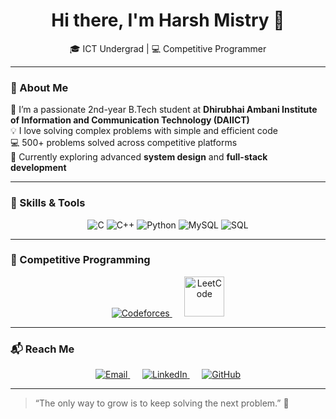 <h1 align="center">Hi there, I'm Harsh Mistry 👋</h1>

<p align="center">
  🎓 ICT Undergrad | 💻 Competitive Programmer
</p>

---

### 🧾 About Me

🎯 I’m a passionate 2nd-year B.Tech student at **Dhirubhai Ambani Institute of Information and Communication Technology (DAIICT)**  
💡 I love solving complex problems with simple and efficient code  
💻 500+ problems solved across competitive platforms  
🚀 Currently exploring advanced **system design** and **full-stack development**

---

### 🧠 Skills & Tools

<p align="center">
  <img src="https://img.icons8.com/color/64/000000/c-programming.png" alt="C" />
  <img src="https://img.icons8.com/color/64/000000/c-plus-plus-logo.png" alt="C++" />
  <img src="https://img.icons8.com/color/64/000000/python--v1.png" alt="Python" />
  <img src="https://img.icons8.com/external-tal-revivo-color-tal-revivo/64/external-mysql-an-open-source-relational-database-management-system-logo-color-tal-revivo.png" alt="MySQL" />
  <img src="https://img.icons8.com/fluency/64/sql.png" alt="SQL" />
</p>

---

### 🏁 Competitive Programming

<p align="center">
  <a href="https://codeforces.com/profile/hmistry363">
    <img src="https://img.icons8.com/external-tal-revivo-shadow-tal-revivo/64/000000/external-codeforces-programming-competitions-and-contests-programming-community-logo-shadow-tal-revivo.png" alt="Codeforces" title="Codeforces" />
  </a>
  &nbsp;&nbsp;&nbsp;&nbsp;
  <a href="https://leetcode.com/u/hmistry363/">
    <img src="https://upload.wikimedia.org/wikipedia/commons/1/19/LeetCode_logo_black.png" alt="LeetCode" title="LeetCode" width="64" height="64"/>
  </a>
</p>

---

### 📬 Reach Me

<p align="center">
  <a href="mailto:harshmistry131@gmail.com">
    <img src="https://img.icons8.com/color/80/gmail-new.png" alt="Email" title="Email" />
  </a>
  &nbsp;&nbsp;&nbsp;&nbsp;
  <a href="https://www.linkedin.com/in/harsh-mistry-81043431b/">
    <img src="https://img.icons8.com/color/80/linkedin.png" alt="LinkedIn" title="LinkedIn" />
  </a>
  &nbsp;&nbsp;&nbsp;&nbsp;
  <a href="https://github.com/hmistry1331">
    <img src="https://img.icons8.com/glyph-neue/80/github.png" alt="GitHub" title="GitHub" />
  </a>
</p>

---

> “The only way to grow is to keep solving the next problem.” 🚀
